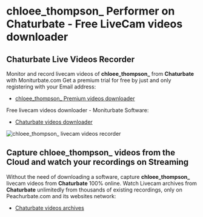 # chloee_thompson_ Performer on Chaturbate - Free LiveCam videos downloader

## Chaturbate Live Videos Recorder

Monitor and record livecam videos of **chloee_thompson_** from **Chaturbate** with Moniturbate.com
Get a premium trial for free by just and only registering with your Email address:
* [chloee_thompson_ Premium videos downloader](https://moniturbate.com/request-demo-licence-key.html)

Free livecam videos downloader - Moniturbate Software:
* [Chaturbate videos downloader](https://moniturbate.com/moniturbate-download-software.html)

![chloee_thompson_ livecam videos recorder](https://peachurnet.com/templates/moniturbate-software.png)


## Capture chloee_thompson_ videos from the Cloud and watch your recordings on Streaming

Without the need of downloading a software, capture **chloee_thompson_** livecam videos from **Chaturbate** 100% online.
Watch Livecam archives from **Chaturbate** unlimitedly from thousands of existing recordings, only on Peachurbate.com and its websites network:
* [Chaturbate videos archives](https://peachurnet.com/)